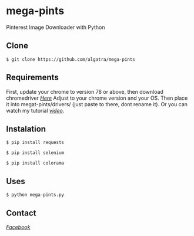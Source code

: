 # mega-pints
Pinterest Image Downloader with Python
## Clone
```
$ git clone https://github.com/algatra/mega-pints
```
## Requirements
First, update your chrome to version 78 or above, then download chromedriver *[Here](http://chromedriver.chromium.org/)* Adjust to your chrome version and your OS. Then place it into megat-pints/drivers/ (just paste to there, dont rename it). Or you can watch my tutorial *[video](https://www.youtube.com/watch?v=FehEbsnGCwc)*.

## Instalation
```
$ pip install requests
```
```
$ pip install selenium
```
```
$ pip install colorama
```
## Uses
```
$ python mega-pints.py
```

## Contact
*[Facebook](https://web.facebook.com/megatruh.al)*
